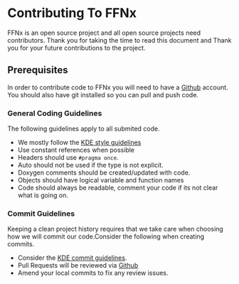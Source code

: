 

# Contributing To FFNx

FFNx is an open source project and all open source projects need contributors. Thank you for taking the time to read this document and Thank you for your future contributions to the project.

## Prerequisites
In order to contribute code to FFNx you will need to have a [Github] account. You should also have git installed so you can pull and push code.


### General Coding Guidelines
The following guidelines apply to all submited code.

 - We mostly follow the [KDE style guidelines]
 - Use constant references when possible
 - Headers should use `#pragma once`.
 - Auto should not be used if the type is not explicit.
 - Doxygen comments should be created/updated with code.
 - Objects should have logical variable and function names
 - Code should always be readable, comment your code if its not clear what is going on.

### Commit Guidelines
Keeping a clean project history requires that we take care when choosing how we will commit our code.Consider the following when creating commits.

 - Consider the [KDE commit guidelines].
 - Pull Requests will be reviewed via [Github]
 - Amend your local commits to fix any review issues.

[Github]:https://github.com
[KDE style guidelines]:https://community.kde.org/Policies/Kdelibs_Coding_Style
[KDE commit guidelines]:https://community.kde.org/Policies/Commit_Policy
